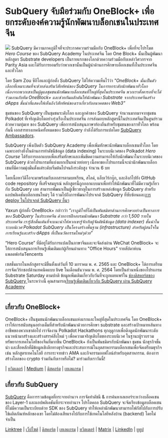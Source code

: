 # SubQuery จับมือร่วมกับ OneBlock+ เพื่อยกระดับองค์ความรู้นักพัฒนาบล็อกเชนในประเทศจีน

![](https://miro.medium.com/max/700/1*c1X5h-MEHHwjeqczDKvvCQ.png) SubQuery มีความภาคภูมิใจที่จะประกาศความร่วมมือกับ OneBlock+ เพื่อที่จะโปรโมต _Hero Course_ ของ SubQuery Academy ในประเทศจีน โดย One Block+ นั้นเป็นผู้พัฒนาหลักสูตร Substrate developers เป็นรายแรกของโลกด้วยความร่วมมือกับเหล่าวิศวกรจาก Parity Asia และได้รับการยอมรับว่าพวกเขานั้นเป็นผู้นำด้านการศึกษาบล็อกเชนทั้งในประเทศจีนและทั่วโลก

โดย Sam Zou ซีอีโอและผู้ก่อตั้ง SubQuery ได้ให้ความเห็นไว้ว่า  _"OneBlock+ นั้นเป็นตัวเลือกที่เหมาะสมที่จะช่วยส่งเสริมวิสัยทัศน์ของ SubQuery ในการยกระดับนักพัฒนาทั่วโลก เนื่องจากพวกเขาเป็นผู้ดูแลชุมชนนักพัฒนาบล็อกเชนที่ใหญ่ที่สุดในประเทศจีน พวกเราตั้งตารอที่จะได้ร่วมงานกับทีม OneBlock+ และช่วยกันผลักดันให้นักพัฒนา Substrate จากประเทศจีนสร้าง dApps ชั้นนำที่แสดงให้เห็นถึงวิสัยทัศน์ของเราเกี่ยวกับอนาคตของ Web3”_

ชุมชนของ SubQuery เป็นชุมชนระดับโลก และลูกค้าของ SubQuery จำนวนมากมาจากชุมชน Polkadot ที่เจริญเติบโตอย่างรุ่งเรืองในประเทศจีน การส่งมอบหลักสูตรนี้ในประเทศจีนเป็นศูนย์รวม ด้วยความทุ่มเท ของ SubQuery เพื่อการสนับสนุนภาษาท้องถิ่นสำหรับชุมชนของเราทั่วโลก พร้อมกันนี้ เอกสารทางเทคนิคทั้งหมดของ SubQuery กำลังได้รับการแปลโดย [SubQuery Ambassadors](https://subquery.medium.com/introducing-the-subquery-ambassador-program-aa82613ab804).

SubQuery เพิ่งเปิดตัว SubQuery Academy เพื่อเพิ่มทักษะนักพัฒนาบล็อกเชนทั่วโลก โดยเฉพาะอย่างยิ่งในด้านการทำดัชนีข้อมูล (data indexing) ในระบบนิเวศของ Polkadot _Hero Course_ ได้รับการออกแบบเพื่อเสริมทักษะและเพิ่มขีดความสามารถให้กับนักพัฒนาในระบบนิเวศของ SubQuery ด้วยโปรแกรมที่แบ่งแยกเป็นหน่วยย่อยๆ เนื้อหาของโปรแกรมนี้จะนำนักพัฒนาบล็อกเชนที่มีความมุ่งมั่นตั้งแต่ระดับเริ่มต้นไปจนถึงระดับสูง จำนวน 6 บท

โดยเนื้อหาวิดีโอจะมาพร้อมกับเอกสารตามบทเรียน, สไลด์, แล็บเวิร์กบุ๊ก, และลิงก์ไปยัง GitHub code repository ที่เสร็จสมบูรณ์ หลักสูตรนี้ถูกออกแบบมาเพื่อทำให้นักพัฒนาที่ไม่มีความรู้เกี่ยวกับ SubQuery เลย สามารถพัฒนาเป็นผู้เชี่ยวชาญในการสร้างแหล่งข้อมูล SubQuery สำหรับแอปพลิเคชันบล็อกเชนใหม่ๆ ได้ รวมไปถึงการพัฒนาโปรเจกต์ SubQuery ที่ซับซ้อนและ[การ deploy ในโปรเจกต์ SubQuery อื่นๆ](https://project.subquery.network/)

Yaxun ผู้ก่อตั้ง OneBlock+ กล่าวว่า _“เราภูมิใจที่ได้เป็นพันธมิตรด้านการศึกษาอย่างเป็นทางการของ SubQuery ในประเทศจีน ด้วยการฝึกอบรมนักพัฒนา Substrate กว่า 1,500 รายในประเทศจีน เรารู้สึกตื่นเต้นที่จะแนะนำให้พวกเขารู้จักกับผู้จัดดัชนีข้อมูล (data indexer) ชั้นนำในระบบนิเวศ Polkadot SubQuery เป็นโครงสร้างพื้นฐาน (infrastructure) สำหรับผู้สนใจในการเรียนรู้และสร้าง dApps ที่เป็นนวัตกรรมใหม่ๆด้วย”_

“Hero Course” ที่มีอยู่ได้รับการแปลเป็นภาษาจีนและจะจัดส่งผ่าน WeChat OneBlock+ จะให้การสนับสนุนการเรียนรู้เพิ่มเติมแก่ผู้เรียนผ่านทาง "Office Hours" รายสัปดาห์บนแพลตฟอร์มTencents

เซสชั่นแรกในหลักสูตรจะมีขึ้นตั้งแต่วันที่ 10 มกราคม พ. ศ. 2565 และ OneBlock+ ได้การเตรียมการจัดเวิร์กชอปด้านเทคนิคแบบ live ในเดือนธันวาคม พ. ศ. 2564 โดยเป็นส่วนหนึ่งของโปรแกรม Substrate Saturday ตามปกติ ข้อมูลเพิ่มเติมเกี่ยวกับวันที่จะถูกเผยแพร่ใน [ช่องดิสคอร์ตของ SubQuery ](https://discord.com/invite/78zg8aBSMG) ในระหว่างนี้ คุณสามารถ[เรียนรู้เพิ่มเติมเกี่ยวกับ SubQuery ผ่าน SubQuery Academy](https://subquery.coassemble.com/unlock/dOKZW6O#/)

---

## เกี่ยวกับ OneBlock+

OneBlock+ เป็นชุมชนนักพัฒนาบล็อกเชนแห่งแรกและใหญ่ที่สุดในประเทศจีน โดย OneBlock+ เราให้การสนับสนุนอย่างเต็มที่สำหรับนักพัฒนาด้วยการศึกษา substrate และสร้างเป้าหมายเส้นทางอาชีพของพวกเขาต่อไป เราจัดงาน Polkadot Hackathons ทุกฤดูกาลเพื่อดึงดูดนักพัฒนาระดับแนวหน้ามาสร้างและสร้างสรรค์สิ่งใหม่ ๆ เพื่อความเจริญเติบโตของระบบนิเวศ ในฐานะผู้รวบรวมทรัพยากรเทคโนโลยีของจีนที่มากขึ้น OneBlock+ ยังเป็นพันธมิตรกับนักพัฒนา ชุมชน นักธุรกิจชั้นนำ และสื่อหลักที่มีข้อมูลเชิงลึกทางธุรกิจและประสบการณ์ในอุตสาหกรรมบล็อกเชนเพื่อจัดเตรียมธุรกิจ เช่น หลักสูตรเทคโนโลยี การกระจายข่าว AMA และกิจกรรมออฟไลน์สำหรับอุตสาหกรรม. ต้องการสร้างโลกของ crypto ร่วมกันกับเราหรือไม่? มาร่วมกับเราวันนี้!

|  [ทวิตเตอร์](https://mobile.twitter.com/oneblock_)  |  [Medium](https://medium.com/@OneBlockplus?p=5a6193755f9b) |  [ดิสคอร์ต](https://discord.gg/5aWx6Rch)  |  [เทเลแกรม](https://t.me/oneblock_dev)  |

## เกี่ยวกับ SubQuery

[SubQuery](https://subquery.network/) คือการรวมข้อมูลที่กระจายอำนาจ การจัดทำดัชนี & การค้นหาเลเยอร์ระหว่างบล็อคเชนของ Layer-1 และแอปพลิเคชันที่กระจายอำนาจ โปรโตคอล SubQuery จะจัดเรียงข้อมูลบล็อคเชนที่ไม่มีความเป็นระเบียบด้วย SDK ของ SubQuery ทำให้เหล่านักพัฒนาสามารถโฟกัสไปกับการปรับใช้ผลิตภัณฑ์หลักของเขา โดยไม่ต้องเสียแรงไปกับการใช้เทคโนโลยีหลังบ้าน (backend) โดยไม่จำเป็น

[Linktree](https://linktr.ee/subquerynetwork)  |  [เว็ปไซต์](https://subquery.network/)  |  [ดิสคอร์ต](https://discord.com/invite/78zg8aBSMG)  |  [เทเลแกรม](https://t.me/subquerynetwork)  |  [ทวิตเตอร์](https://twitter.com/subquerynetwork)  |  [Matrix](https://matrix.to/#/#subquery:matrix.org)  |  [LinkedIn](https://www.linkedin.com/company/subquery)  |  [ยูทูป](https://www.youtube.com/channel/UCi1a6NUUjegcLHDFLr7CqLw)
